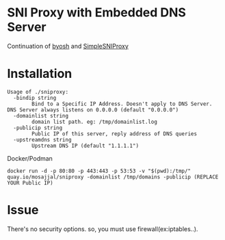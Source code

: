 SNI Proxy with Embedded DNS Server
==============

Continuation of [byosh](https://github.com/mosajjal/byosh) and [SimpleSNIProxy](https://github.com/ziozzang/SimpleSNIProxy)

Installation
============

```
Usage of ./sniproxy:
  -bindip string
    	Bind to a Specific IP Address. Doesn't apply to DNS Server. DNS Server always listens on 0.0.0.0 (default "0.0.0.0")
  -domainlist string
    	domain list path. eg: /tmp/domainlist.log
  -publicip string
    	Public IP of this server, reply address of DNS queries
  -upstreamdns string
    	Upstream DNS IP (default "1.1.1.1")
```      

Docker/Podman

```
docker run -d -p 80:80 -p 443:443 -p 53:53 -v "$(pwd):/tmp/" quay.io/mosajjal/sniproxy -domainlist /tmp/domains -publicip (REPLACE YOUR Public IP)
```


Issue
=====

There's no security options. so, you must use firewall(ex:iptables..).



